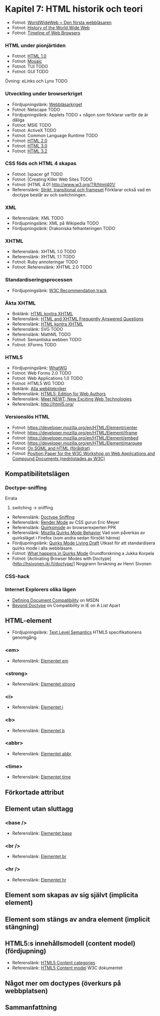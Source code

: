 # Kapitel 7: HTML historik och teori

 * Fotnot: [WorldWideWeb = Den första webbläsaren](http://en.wikipedia.org/wiki/WorldWideWeb)
 * Fotnot: [History of the World Wide Web](http://en.wikipedia.org/wiki/History_of_the_World_Wide\_Web)
 * Fotnot: [Timeline of Web Browsers](http://en.wikipedia.org/wiki/Timeline_of_web_browsers)

###  HTML under pionjärtiden

 * Fotnot: [HTML 1.0](http://www.w3.org/History/19921103-hypertext/hypertext/WWW/MarkUp/MarkUp.html)
 * Fotnot: [Mosaic](http://en.wikipedia.org/wiki/Mosaic_%28web_browser%29)
 * Fotnot: TUI TODO
 * Fotnot: GUI TODO

Övning: eLinks  och Lynx TODO

###  Utveckling under browserkriget

 * Fördjupningslänk: [Webbläsarkriget](http://en.wikipedia.org/wiki/Browser_wars)
 * Fotnot: Netscape TODO
 * Fördjupningslänk: Applets TODO + någon som förklarar varför de är dåliga
 * Fotnot: MSIE TODO
 * Fotnot: ActiveX TODO
 * Fotnot: Common Language Runtime TODO
 * Fotnot: [HTML 2.0](http://www.w3.org/MarkUp/html-spec/html-spec_toc.html)
 * Fotnot: [HTML 3.0](http://www.w3.org/MarkUp/html3/)
 * Fotnot: [HTML 3.2](http://www.w3.org/TR/REC-html32)

### CSS föds och HTML 4 skapas

 * Fotnot: [spacer gif TODO
 * Fotnot: [Creating Killer Web Sites TODO
 * Fotnot: [HTML 4.01 http://www.w3.org/TR/html401/
 * Referenslänk: [Strikt, transitional och frameset](http://reference.sitepoint.com/html/doctypes) Förklarar också vad en doctype består av och switchningen.

###  XML

 * Referenslänk: XML TODO
 * Fördjupningslänk: XML på Wikipedia TODO
 * Fördjupningslänk: Drakoniska felhanteringen TODO

###  XHTML

 * Referenslänk: XHTML 1.0 TODO
 * Referenslänk: XHTML 1.1 TODO
 * Fotnot: Ruby annoteringar TODO
 * Fotnot: Referenslänk: XHTML 2.0 TODO

###  Standardiseringsprocessen

 * Fördjupningslänk: [W3C Recommendation track](http://www.w3.org/2010/Talks/0119-next-web-plh/w3c_track.xhtml)

###  Äkta XHTML

 * Boklänk: [HTML kontra XHTML](http://wiki.whatwg.org/wiki/HTML_vs._XHTML)
 * Referenslänk: [HTML and XHTML Frequently Answered Questions](http://www.w3.org/MarkUp/2004/xhtml-faq#advantages)
 * Referenslänk: [HTML kontra XHTML](http://reference.sitepoint.com/html/html-vs-xhtml)
 * Referenslänk: SVG TODO
 * Referenslänk: MathML TODO
 * Fotnot: Semantiska webben TODO
 * Fotnot: XForms TODO

###  HTML5

 * Fördjupningslänk: [WhatWG](http://en.wikipedia.org/wiki/Whatwg)
 * Fotnot: Web Forms 2.0 TODO
 * Fotnot: Web Applications 1.0 TODO
 * Fotnot: HTML5 WG TODO
 * Boklänk: [Alla webbtekniker](http://platform.html5.org/)
 * Referenslänk: [HTML5: Edition for Web Authors](http://www.w3.org/TR/2011/WD-html5-author-20110809/Overview.html)
 * Referenslänk: [Meet NEWT: New Exciting Web Technologies](http://www.brucelawson.co.uk/2010/meet-newt-new-exciting-web-technologies/)
 * Referenslänk: http://html5.org/

###  Versionslös HTML

 * Fotnot: https://developer.mozilla.org/en/HTML/Element/center
 * Fotnot: https://developer.mozilla.org/en/HTML/Element/iframe
 * Fotnot: https://developer.mozilla.org/en/HTML/Element/embed
 * Fotnot: https://developer.mozilla.org/en/HTML/Element/marquee
 * Fotnot: [On SGML and HTML (föråldrat)](http://www.w3.org/TR/html401/intro/sgmltut.html)
 * Fotnot: [Position Paper for the W3C Workshop on Web Applications and Compound Documents (nedröstades av W3C)](http://www.w3.org/2004/04/webapps-cdf-ws/papers/opera.html)

## Kompatibilitetslägen

### Doctype-sniffing

Errata

 1. switching -> sniffing

 * Referenslänk: [Doctype Sniffing](http://reference.sitepoint.com/css/doctypesniffing)
 * Referenslänk: [Render Mode](http://www.ericmeyeroncss.com/bonus/render-mode.html) av CSS gurun Eric Meyer
 * Referenslänk: [Quirksmode](http://www.quirksmode.org/css/quirksmode.html) av browserexperten PPK
 * Referenslänk: [Mozilla Quirks Mode Behavior](https://developer.mozilla.org/en/Mozilla_Quirks_Mode_Behavior) Vad som påverkas av quirksläget i Firefox (som andra sedan försökt härma)
 * Fördjupningslänk: [Quirks Mode Living Draft](http://simon.html5.org/specs/quirks-mode#the-:active-and-:hover-quirk) Utkast för att standardisera quirks mode i alla webbläsare.
 * Fotnot: [What happens in Quirks Mode](http://www.cs.tut.fi/~jkorpela/quirks-mode.html) Grundforskning a Jukka Korpela
 * Fotnot: [Activating Browser Modes with Doctype](http://hsivonen.iki.fi/doctype/] Noggrann forskning av Henri Sivonen
 
### CSS-hack

### Internet Explorers olika lägen

 * [Defining Document Compatibility](http://msdn.microsoft.com/en-us/library/cc288325%28v=vs.85%29.aspx) on MSDN
 * [Beyond Doctype](http://www.alistapart.com/articles/beyonddoctype) on Compatibility in IE on A List Apart

## HTML-element

 * Fördjupningslänk: [Text Level Semantics](http://www.w3.org/TR/html5/text-level-semantics.html) HTML5 specifikationens genomgång

### \<em>

 * Referenslänk: [Elementet em](https://developer.mozilla.org/en/HTML/Element/em)

### \<strong>

 * Referenslänk: [Elementet strong](https://developer.mozilla.org/en/HTML/Element/strong)

### \<i>

 * Referenslänk: [Elementet i](https://developer.mozilla.org/en/HTML/Element/i)

### \<b>

 * Referenslänk: [Elementet b](https://developer.mozilla.org/en/HTML/Element/b)

### \<abbr>

 * Referenslänk: [Elementet abbr](https://developer.mozilla.org/en/HTML/Element/abbr)

### \<time>

 * Referenslänk: [Elementet time](https://developer.mozilla.org/en/HTML/Element/time)

## Förkortade attribut

## Element utan sluttagg

### \<base />

 * Referenslänk: [Elementet base](https://developer.mozilla.org/en/HTML/Element/base)

### \<br />

 * Referenslänk: [Elementet br](https://developer.mozilla.org/en/HTML/Element/br)

### \<hr />

 * Referenslänk: [Elementet hr](https://developer.mozilla.org/en/HTML/Element/hr)

## Element som skapas av sig självt (implicita element)

## Element som stängs av andra element (implicit stängning)

## HTML5:s innehållsmodell (content model) (fördjupning)

 * Referenslänk: [HTML5 Content categories](https://developer.mozilla.org/en/HTML/Content_categories)
 * Referenslänk: [HTML5 Content model](http://www.w3.org/TR/html5/content-models.html) W3C dokumentet

## Något mer om doctypes (överkurs på webbplatsen)

## Sammanfattning

